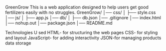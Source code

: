 GreenGrow
This is a web  application designed to help users get  good fertilizers easily with no struggles.
GreenGrow/
│── css/
│   ├── style.css
│── js/
│   ├── app.js
│── db/
│   ├── db.json
│── .gitignore
│── index.html
│── nohup.out
│── package.json
│── README.md

Technologies U sed 
HTML- for structuring the web pages
CSS- for styling and layout
JavaScript- for adding interactivity
JSON-for  managing products data storage


